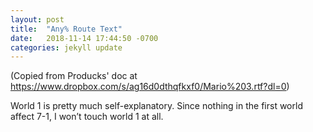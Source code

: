 ```yaml
---
layout: post
title:  "Any% Route Text"
date:   2018-11-14 17:44:50 -0700
categories: jekyll update
---
```


(Copied from Producks' doc at https://www.dropbox.com/s/ag16d0dthqfkxf0/Mario%203.rtf?dl=0)

World 1 is pretty much self-explanatory. Since nothing in the first world affect 7-1, I won’t touch world 1 at all.
